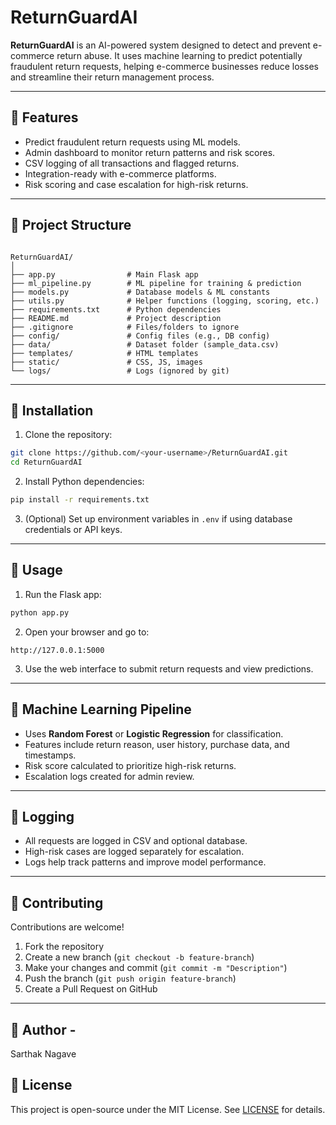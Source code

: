 # ReturnGuardAI

**ReturnGuardAI** is an AI-powered system designed to detect and prevent e-commerce return abuse. It uses machine learning to predict potentially fraudulent return requests, helping e-commerce businesses reduce losses and streamline their return management process.

---

## 🔹 Features
- Predict fraudulent return requests using ML models.
- Admin dashboard to monitor return patterns and risk scores.
- CSV logging of all transactions and flagged returns.
- Integration-ready with e-commerce platforms.
- Risk scoring and case escalation for high-risk returns.

---

## 🔹 Project Structure

```

ReturnGuardAI/
│
├── app.py                # Main Flask app
├── ml_pipeline.py        # ML pipeline for training & prediction
├── models.py             # Database models & ML constants
├── utils.py              # Helper functions (logging, scoring, etc.)
├── requirements.txt      # Python dependencies
├── README.md             # Project description
├── .gitignore            # Files/folders to ignore
├── config/               # Config files (e.g., DB config)
├── data/                 # Dataset folder (sample_data.csv)
├── templates/            # HTML templates
├── static/               # CSS, JS, images
└── logs/                 # Logs (ignored by git)

````

---

## 🔹 Installation

1. Clone the repository:

```bash
git clone https://github.com/<your-username>/ReturnGuardAI.git
cd ReturnGuardAI
````

2. Install Python dependencies:

```bash
pip install -r requirements.txt
```

3. (Optional) Set up environment variables in `.env` if using database credentials or API keys.

---

## 🔹 Usage

1. Run the Flask app:

```bash
python app.py
```

2. Open your browser and go to:

```
http://127.0.0.1:5000
```

3. Use the web interface to submit return requests and view predictions.

---

## 🔹 Machine Learning Pipeline

* Uses **Random Forest** or **Logistic Regression** for classification.
* Features include return reason, user history, purchase data, and timestamps.
* Risk score calculated to prioritize high-risk returns.
* Escalation logs created for admin review.

---

## 🔹 Logging

* All requests are logged in CSV and optional database.
* High-risk cases are logged separately for escalation.
* Logs help track patterns and improve model performance.

---

## 🔹 Contributing

Contributions are welcome!

1. Fork the repository
2. Create a new branch (`git checkout -b feature-branch`)
3. Make your changes and commit (`git commit -m "Description"`)
4. Push the branch (`git push origin feature-branch`)
5. Create a Pull Request on GitHub

---

## 🔹 Author - 
Sarthak Nagave

## 🔹 License

This project is open-source under the MIT License. See [LICENSE](LICENSE) for details.


